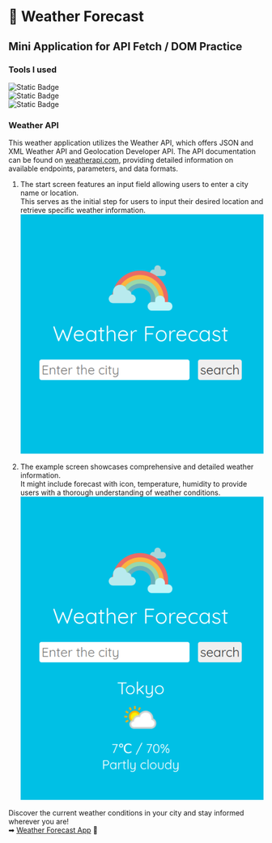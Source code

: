 # 🌈 Weather Forecast 
## Mini Application for API Fetch / DOM Practice


### Tools I used
![Static Badge](https://img.shields.io/badge/HTML5-e0ffff?style=for-the-badge&logo=HTML5)  
![Static Badge](https://img.shields.io/badge/CSS3-e0ffff?style=for-the-badge&logo=CSS3)  
![Static Badge](https://img.shields.io/badge/JavaScript-e0ffff?style=for-the-badge&logo=JavaScript) 

### Weather API  
This weather application utilizes the Weather API, which offers JSON and XML Weather API and Geolocation Developer API.   The API documentation can be found on [weatherapi.com](https://www.weatherapi.com/), providing detailed information on available endpoints, parameters, and data formats.

1. The start screen features an input field allowing users to enter a city name or location.  
This serves as the initial step for users to input their desired location and retrieve specific weather information.
![Weather app start screen](./img/readme_image1.png) 

2. The example screen showcases comprehensive and detailed weather information.  
It might include forecast with icon, temperature, humidity to provide users with a thorough understanding of weather conditions.
![Weather app example screen](./img/readme_image2.png) 

Discover the current weather conditions in your city and stay informed wherever you are!  
➡ [Weather Forecast App](https://yukosuga.github.io/weather-forecast/) 🌈